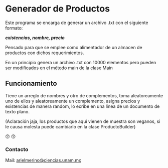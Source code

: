 # Generador de Productos 
Este programa se encarga de generar un archivo .txt con el siguiente formato:

***existencias, nombre, precio***

Pensado para que se emplee como alimentador de un almacen de productos con dichos requerimientos.

En un principio genera un archivo .txt con 10000 elementos pero pueden ser modificados en el método main de la clase Main
## Funcionamiento
Tiene un arreglo de nombres y otro de complementos, toma aleatoreamente uno de ellos y aleatoreamente un complemento, asigna precios y existencias de manera random, lo ecribe en una linea de un documento de texto plano.

(Aclaración jaja, los productos que aquí vienen de muestra son veganos, si le causa molesta puede cambiarlo en la clase ProductoBuilder)


:kissing_closed_eyes: :kissing_closed_eyes:

### Contacto
Mail: arielmerino@ciencias.unam.mx 